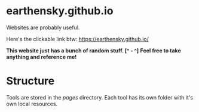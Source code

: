 # earthensky.github.io
Websites are probably useful.

Here's the clickable link btw: https://earthensky.github.io/

**This website just has a bunch of random stuff. [^ - ^]**
**Feel free to take anything and reference me!**

# Structure
Tools are stored in the *pages* directory.  Each tool has its own folder with it's own local resources.


